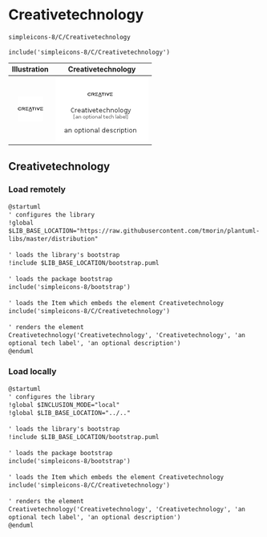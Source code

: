 # Creativetechnology


```text
simpleicons-8/C/Creativetechnology
```

```text
include('simpleicons-8/C/Creativetechnology')
```



| Illustration | Creativetechnology |
| :---: | :---: |
| ![illustration for Illustration](../../simpleicons-8/C/Creativetechnology.png) | ![illustration for Creativetechnology](../../simpleicons-8/C/Creativetechnology.Local.png) |




## Creativetechnology

### Load remotely
```plantuml
@startuml
' configures the library
!global $LIB_BASE_LOCATION="https://raw.githubusercontent.com/tmorin/plantuml-libs/master/distribution"

' loads the library's bootstrap
!include $LIB_BASE_LOCATION/bootstrap.puml

' loads the package bootstrap
include('simpleicons-8/bootstrap')

' loads the Item which embeds the element Creativetechnology
include('simpleicons-8/C/Creativetechnology')

' renders the element
Creativetechnology('Creativetechnology', 'Creativetechnology', 'an optional tech label', 'an optional description')
@enduml
```

### Load locally
```plantuml
@startuml
' configures the library
!global $INCLUSION_MODE="local"
!global $LIB_BASE_LOCATION="../.."

' loads the library's bootstrap
!include $LIB_BASE_LOCATION/bootstrap.puml

' loads the package bootstrap
include('simpleicons-8/bootstrap')

' loads the Item which embeds the element Creativetechnology
include('simpleicons-8/C/Creativetechnology')

' renders the element
Creativetechnology('Creativetechnology', 'Creativetechnology', 'an optional tech label', 'an optional description')
@enduml
```

